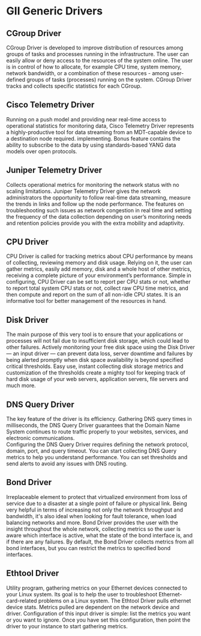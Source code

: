 # GII Generic Drivers

## CGroup Driver
CGroup Driver is developed to improve distribution of resources among groups of tasks and processes running in the infrastructure. The user can easily allow or deny access to the resources of the system online. The user is in control of how to allocate, for example CPU time, system memory, network bandwidth, or a combination of these resources - among user-defined groups of tasks (processes) running on the system. CGroup Driver tracks and collects specific statistics for each CGroup.

## Cisco Telemetry Driver
Running on a push model and providing near real-time access to operational statistics for monitoring data, Cisco Telemetry Driver represents a highly-productive tool for data streaming from an MDT-capable device to a destination node required. implementing. Bonus feature contains the ability to subscribe to the data by using standards-based YANG data models over open protocols.

## Juniper Telemetry Driver
Collects operational metrics for monitoring the network status with no scaling limitations. Juniper Telemetry Driver gives the network administrators the opportunity to follow real-time data streaming, measure the trends in links and follow up the node performance. The features on troubleshooting such issues as network congestion in real time and setting the frequency of the data collection depending on user’s monitoring needs and retention policies provide you with the extra mobility and adaptivity.

## CPU Driver
CPU Driver is called for tracking metrics about CPU performance by means of collecting, reviewing memory and disk usage. Relying on it, the user can gather metrics, easily add memory, disk and a whole host of other metrics, receiving a complete picture of your environment’s performance. Simple in configuring, CPU Driver can be set to report per CPU stats or not, whether to report total system CPU stats or not, collect raw CPU time metrics, and then compute and report on the sum of all non-idle CPU states. It is an informative tool for better management of the resources in hand. 

## Disk Driver
The main purpose of this very tool is to ensure that your applications or processes will not fail due to insufficient disk storage, which could lead to other failures. 
Actively monitoring your free disk space using the Disk Driver — an input driver — can prevent data loss, server downtime and failures by being alerted promptly when disk space availability is beyond specified critical thresholds.
Easy use, instant collecting disk storage metrics and customization of the thresholds create a mighty tool for keeping track of hard disk usage of your web servers, application servers, file servers and much more. 

## DNS Query Driver
The key feature of the driver is its efficiency. Gathering DNS query times in milliseconds, the DNS Query Driver guarantees that the Domain Name System continues to route traffic properly to your websites, services, and electronic communications.    
Configuring the DNS Query Driver requires defining the network protocol, domain, port, and query timeout. You can start collecting DNS Query metrics to help you understand performance. You can set thresholds and send alerts to avoid any issues with DNS routing.

## Bond Driver
Irreplaceable element to protect that virtualized environment from loss of service due to a disaster at a single point of failure or physical link. Being very helpful in terms of increasing not only the network throughput and bandwidth, it's also ideal when looking for fault tolerance, when load balancing networks and more. Bond Driver provides the user with the insight throughout the whole network, collecting metrics so the user is aware which interface is active, what the state of the bond interface is, and if there are any failures. By default, the Bond Driver collects metrics from all bond interfaces, but you can restrict the metrics to specified bond interfaces.

## Ethtool Driver
Utility program, gathering metrics on your Ethernet devices connected to your Linux system. Its goal is to help the user to troubleshoot Ethernet-card-related problems on a Linux system.
The Ethtool Driver pulls ethernet device stats. Metrics pulled are dependent on the network device and driver. Configuration of this input driver is simple: list the metrics you want or you want to ignore. Once you have set this configuration, then point the driver to your instance to start gathering metrics.
